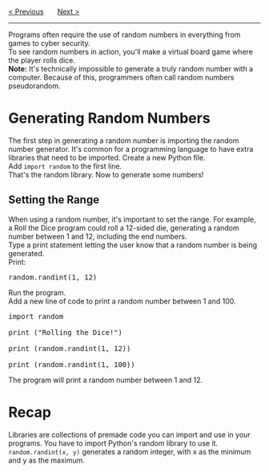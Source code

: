 <a href="/v3/Python-Intro/Conditionals.md">&lt; Previous</a>
&nbsp;&nbsp;&nbsp;&nbsp;&nbsp;
<a href="/v3/Loops-and-Functions/While-Loops.md">Next &gt;</a>
<hr>
Programs often require the use of random numbers in everything from games to cyber security.
<br>
To see random numbers in action, you'll make a virtual board game where the player rolls dice.
<br>
<b>Note:</b> It's technically impossible to generate a truly random number with a computer. Because of this, programmers often call random numbers pseudorandom.
<h1>Generating Random Numbers</h1>
The first step in generating a random number is importing the random number generator. It's common for a programming language to have extra libraries that need to be imported.
Create a new Python file.
<br>
Add <code>import random</code> to the first line.
<br>
That's the random library. Now to generate some numbers!
<h2>Setting the Range</h2>
When using a random number, it's important to set the range. For example, a Roll the Dice program could roll a 12-sided die, generating a random number between 1 and 12, including the end numbers.
<br>
Type a print statement letting the user know that a random number is being generated.
<br>
Print:
<pre>random.randint(1, 12)</pre>
Run the program.
<br>
Add a new line of code to print a random number between 1 and 100.
<pre>
import random<br>
print ("Rolling the Dice!")<br>
print (random.randint(1, 12))<br>
print (random.randint(1, 100))
</pre>
The program will print a random number between 1 and 12.
<h1>Recap</h1>
Libraries are collections of premade code you can import and use in your programs. You have to import Python's random library to use it. <code>random.randint(x, y)</code> generates a random integer, with x as the minimum and y as the maximum.
